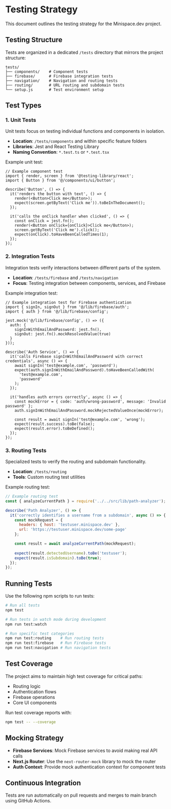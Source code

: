 # Testing Strategy

This document outlines the testing strategy for the Minispace.dev project.

## Testing Structure

Tests are organized in a dedicated `/tests` directory that mirrors the project structure:

```
tests/
├── components/    # Component tests
├── firebase/      # Firebase integration tests
├── navigation/    # Navigation and routing tests
├── routing/       # URL routing and subdomain tests
└── setup.js       # Test environment setup
```

## Test Types

### 1. Unit Tests

Unit tests focus on testing individual functions and components in isolation.

- **Location**: `/tests/components` and within specific feature folders
- **Libraries**: Jest and React Testing Library
- **Naming Convention**: `*.test.ts` or `*.test.tsx`

Example unit test:

```tsx
// Example component test
import { render, screen } from '@testing-library/react';
import { Button } from '@/components/ui/button';

describe('Button', () => {
  it('renders the button with text', () => {
    render(<Button>Click me</Button>);
    expect(screen.getByText('Click me')).toBeInTheDocument();
  });

  it('calls the onClick handler when clicked', () => {
    const onClick = jest.fn();
    render(<Button onClick={onClick}>Click me</Button>);
    screen.getByText('Click me').click();
    expect(onClick).toHaveBeenCalledTimes(1);
  });
});
```

### 2. Integration Tests

Integration tests verify interactions between different parts of the system.

- **Location**: `/tests/firebase` and `/tests/navigation`
- **Focus**: Testing integration between components, services, and Firebase

Example integration test:

```tsx
// Example integration test for Firebase authentication
import { signIn, signOut } from '@/lib/firebase/auth';
import { auth } from '@/lib/firebase/config';

jest.mock('@/lib/firebase/config', () => ({
  auth: {
    signInWithEmailAndPassword: jest.fn(),
    signOut: jest.fn().mockResolvedValue(true)
  }
}));

describe('Auth Service', () => {
  it('calls Firebase signInWithEmailAndPassword with correct credentials', async () => {
    await signIn('test@example.com', 'password');
    expect(auth.signInWithEmailAndPassword).toHaveBeenCalledWith(
      'test@example.com',
      'password'
    );
  });

  it('handles auth errors correctly', async () => {
    const mockError = { code: 'auth/wrong-password', message: 'Invalid password' };
    auth.signInWithEmailAndPassword.mockRejectedValueOnce(mockError);
    
    const result = await signIn('test@example.com', 'wrong');
    expect(result.success).toBe(false);
    expect(result.error).toBeDefined();
  });
});
```

### 3. Routing Tests

Specialized tests to verify the routing and subdomain functionality.

- **Location**: `/tests/routing`
- **Tools**: Custom routing test utilities

Example routing test:

```js
// Example routing test
const { analyzeCurrentPath } = require('../../src/lib/path-analyzer');

describe('Path Analyzer', () => {
  it('correctly identifies a username from a subdomain', async () => {
    const mockRequest = {
      headers: { host: 'testuser.minispace.dev' },
      url: 'https://testuser.minispace.dev/some-page'
    };

    const result = await analyzeCurrentPath(mockRequest);
    
    expect(result.detectedUsername).toBe('testuser');
    expect(result.isSubdomain).toBe(true);
  });
});
```

## Running Tests

Use the following npm scripts to run tests:

```bash
# Run all tests
npm test

# Run tests in watch mode during development
npm run test:watch

# Run specific test categories
npm run test:routing    # Run routing tests
npm run test:firebase   # Run Firebase tests
npm run test:navigation # Run navigation tests
```

## Test Coverage

The project aims to maintain high test coverage for critical paths:

- Routing logic
- Authentication flows
- Firebase operations
- Core UI components

Run test coverage reports with:

```bash
npm test -- --coverage
```

## Mocking Strategy

- **Firebase Services**: Mock Firebase services to avoid making real API calls
- **Next.js Router**: Use the `next-router-mock` library to mock the router
- **Auth Context**: Provide mock authentication context for component tests

## Continuous Integration

Tests are run automatically on pull requests and merges to main branch using GitHub Actions.
